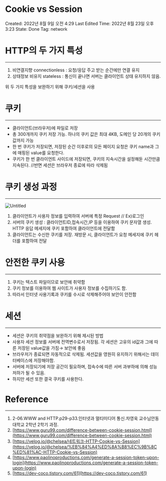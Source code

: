# Cookie vs Session

Created: 2022년 8월 9일 오전 4:29
Last Edited Time: 2022년 8월 23일 오후 3:23
State: Done
Tag: network

# HTTP의 두 가지 특성

---

1. 비연결지향 connectionless
: 요청/응답 주고 받는 순간에만 연결 유지
2. 상태정보 비유지 stateless
: 통신이 끝나면 서버는 클라이언트 상태 유지하지 않음.

위 두 가지 특성을 보완하기 위해 쿠키/세션을 사용

# 쿠키

---

- 클라이언트(브라우저)에 파일로 저장
- 총 300개까지 쿠키 저장 가능. 하나의 쿠키 값은 최대 4KB, 도메인 당 20개의 쿠키 값까지 가능
- 한 번 쿠키가 저장되면, 저장된 순간 이후로의 모든 페이지 요청은 쿠키 name과 그에 매핑된 value를 요청한다.
- 쿠키가 한 번 클라이언트 사이드에 저장되면, 쿠키의 지속시간을 설정해둔 시간만큼 지속된다. 
//반면 세션은 브라우저 종료에 따라 삭제됨

# 쿠키 생성 과정

---

![Untitled](Cookie%20vs%20Session%20f322cbdf68234ab8afbba1cbeb5e87b8/Untitled.png)

1. 클라이언트가 사용자 정보를 입력하여 서버에 특정 Request 
// Ex)로그인
2. 서버의 쿠키 생성
: 클라이언트ID,접속시간,IP 등을 이용하여 쿠키 문자열 생성. HTTP 응답 메세지에 쿠키 포함하여 클라이언트에 전달함
3. 클라이언트는 수신한 쿠키를 저장. 재방문 시, 클라이언트가 요청 메세지에 쿠키 헤더를 포함하여 전달

# 안전한 쿠키 사용

---

1. 쿠키는 텍스트 파일이므로 보안에 취약함
2. 쿠키 정보를 이용하여 웹 사이트가 사용자 정보를 수집하기도 함.
3. 따라서 인터넷 사용기록과 쿠키를 수시로 삭제해주어야 보안이 안전함

# 세션

---

- 세션은 쿠키의 취약점을 보완하기 위해 제시된 방법
- 사용자 세션 정보를 서버에 전역변수로서 저장됨. 각 세션은 고유의 id값과 그에 따른 저장된 value값을 가짐→ 보안에 좋음
- 브라우저가 종료되면 자동적으로 삭제됨. 세션값을 영원히 유지하기 위해서는 데이터베이스에 저장해야함.
- 서버에 저장되기에 저장 공간이 필요하며, 접속수에 따른 서버 과부하에 의해 성능 저하가 될 수 있음.
- 하지만 세션 또한 결국 쿠키를 사용한다.

# Reference

---

1. 2-06.WWW and HTTP.p29-p33.인터넷과 멀티미디어 통신.차영욱 교수님안동대학교 2학년 2학기 과정.
2. [https://www.guru99.com/difference-between-cookie-session.html](https://www.guru99.com/difference-between-cookie-session.html)
3. [https://velog.io/@chelsea/네트워크-HTTP-Cookie-vs-Session](https://velog.io/@chelsea/%EB%84%A4%ED%8A%B8%EC%9B%8C%ED%81%AC-HTTP-Cookie-vs-Session)
4. [https://www.paolinoproductions.com/generate-a-session-token-upon-login](https://www.paolinoproductions.com/generate-a-session-token-upon-login)
5. [https://dev-coco.tistory.com/61](https://dev-coco.tistory.com/61)